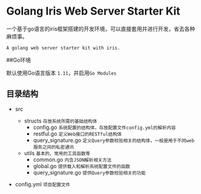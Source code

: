 # Golang Iris Web Server Starter Kit

一个基于go语言的iris框架搭建的开发环境，可以直接套用并进行开发，省去各种麻烦事。

`A golang web server starter kit with iris.`

##Go环境

默认使用Go语言版本 `1.11`，并启用`Go Modules`

## 目录结构

- src
    - structs  `存放系统所需的基础结构体`
        - config.go `系统配置的结构体，存放配置文件config.yml的解析内容`
        - restful.go `定义Web接口的RESTful结构体`
        - query_signature.go `定义Query参数校验相关的结构体，一般是用于不同web服务之间的私密通讯`
    - utils    `基本的、常用的工具函数等`
        - common.go `内含JSON解析相关方法`
        - global.go `提供载入和解析系统配置文件的函数`
        - query_signature.go   `提供Query参数校验相关的功能`
    
- config.yml    `项目配置文件`